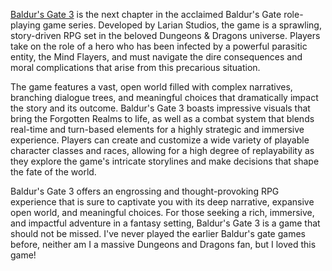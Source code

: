 [Baldur's Gate 3](https://store.steampowered.com/app/1086940/Baldurs_Gate_3/) is the next chapter in the acclaimed Baldur's Gate role-playing game series. Developed by Larian Studios, the game is a sprawling, story-driven RPG set in the beloved Dungeons & Dragons universe. Players take on the role of a hero who has been infected by a powerful parasitic entity, the Mind Flayers, and must navigate the dire consequences and moral complications that arise from this precarious situation.

The game features a vast, open world filled with complex narratives, branching dialogue trees, and meaningful choices that dramatically impact the story and its outcome. Baldur's Gate 3 boasts impressive visuals that bring the Forgotten Realms to life, as well as a combat system that blends real-time and turn-based elements for a highly strategic and immersive experience. Players can create and customize a wide variety of playable character classes and races, allowing for a high degree of replayability as they explore the game's intricate storylines and make decisions that shape the fate of the world.

Baldur's Gate 3 offers an engrossing and thought-provoking RPG experience that is sure to captivate you with its deep narrative, expansive open world, and meaningful choices. For those seeking a rich, immersive, and impactful adventure in a fantasy setting, Baldur's Gate 3 is a game that should not be missed. I've never played the earlier Baldur's gate games before, neither am I a massive Dungeons and Dragons fan, but I loved this game!
